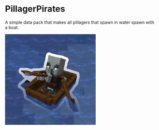 # PillagerPirates
A simple data pack that makes all pillagers that spawn in water spawn with a boat.

![pack image](https://raw.githubusercontent.com/DragonPoika/PillagerPirates/main/pack.png)
